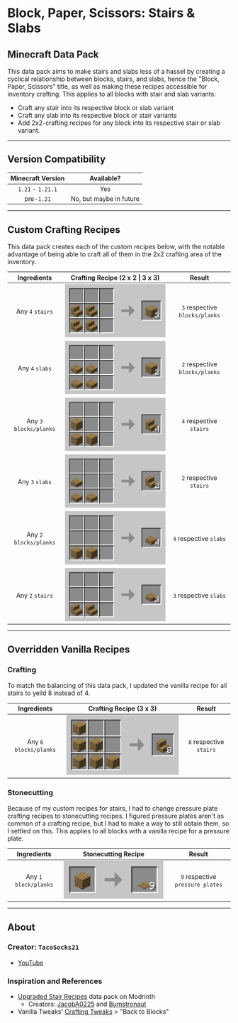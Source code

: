 # Block, Paper, Scissors: Stairs & Slabs

## Minecraft Data Pack

This data pack aims to make stairs and slabs less of a hassel by creating a cyclical relationship between blocks, stairs, and slabs, hence the "Block, Paper, Scissors" title, as well as making these recipes accessible for inventory crafting. This applies to all blocks with stair and slab variants:

- Craft any stair into its respective block or slab variant
- Craft any slab into its respective block or stair variants
- Add 2x2-crafting recipes for any block into its respective stair or slab variant.

---

## Version Compatibility

| Minecraft Version | Available? |
|:---:|:---:|
| `1.21` - `1.21.1` | Yes |
| pre-`1.21` | No, but maybe in future |

---

## Custom Crafting Recipes

This data pack creates each of the custom recipes below, with the notable advantage of being able to craft all of them in the 2x2 crafting area of the inventory.

| Ingredients | Crafting Recipe (2 x 2 \| 3 x 3) | Result |
|:---:|:---:|:---:|
| Any `4` `stairs` | ![block from stair recipe](./images/block_from_stair.png) | `3` respective `blocks/planks` |
| Any `4` `slabs` | ![block from slab recipe](./images/block_from_slab.png) | `2` respective `blocks/planks` |
| Any `3` `blocks/planks` | ![stair from block recipe](./images/stair_from_block_2x2.png) | `4` respective `stairs` |
| Any `3` `slabs` | ![stair from slab recipe](./images/stair_from_slab.png) | `2` respective `stairs` |
| Any `2` `blocks/planks` | ![slab from blocks recipe](./images/slab_from_block.png) | `4` respective `slabs` |
| Any `2` `stairs` | ![slab from blocks recipe](./images/slab_from_stair.png) | `3` respective `slabs` |

---

## Overridden Vanilla Recipes

### Crafting

To match the balancing of this data pack, I updated the vanilla recipe for all stairs to yeild 8 instead of 4.

| Ingredients | Crafting Recipe (3 x 3) | Result |
|:---:|:---:|:---:|
| Any `6` `blocks/planks` | ![stair from block recipe](./images/stair_from_block_3x3.png) | `8` respective `stairs` |

### Stonecutting

Because of my custom recipes for stairs, I had to change pressure plate crafting recipes to stonecutting recipes. I figured pressure plates aren't as common of a crafting recipe, but I had to make a way to still obtain them, so I settled on this. This applies to all blocks with a vanilla recipe for a pressure plate.

| Ingredients | Stonecutting Recipe | Result |
|:---:|:---:|:---:|
| Any `1` `block/planks` | ![stair from block recipe](./images/pressure_plate_stonecutting.png) | `9` respective `pressure plates` |

---

## About

### Creator: `TacoSocks21`

- [YouTube](https://www.youtube.com/@TacoSocks21)

### Inspiration and References

- [Upgraded Stair Recipes](https://modrinth.com/datapack/upgraded-stair-recipes) data pack on Modrinth
    - Creators: [JacobA0225](https://modrinth.com/user/JacobA0225) and [Bumstronaut](https://modrinth.com/user/Bumstronaut)
- Vanilla Tweaks' [Crafting Tweaks](https://vanillatweaks.net/picker/crafting-tweaks/#) > "Back to Blocks"
